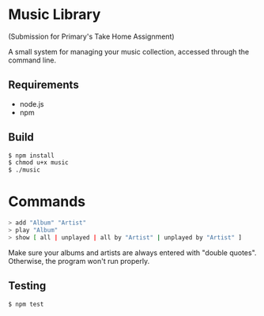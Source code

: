# Music Library

(Submission for Primary's Take Home Assignment)

A small system for managing your music collection, accessed through the command line.

## Requirements
- node.js
- npm

## Build
```bash
$ npm install
$ chmod u+x music
$ ./music
```

# Commands
```bash
> add "Album" "Artist"
> play "Album"
> show [ all | unplayed | all by "Artist" | unplayed by "Artist" ]
```

Make sure your albums and artists are always entered with "double quotes". Otherwise, the program won't run properly.

## Testing

```bash
$ npm test
```
